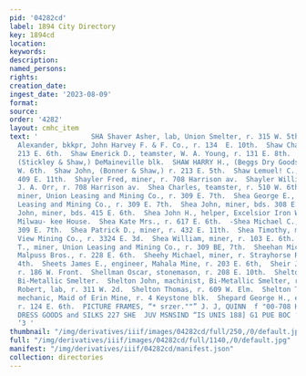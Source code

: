```yaml
---
pid: '04282cd'
label: 1894 City Directory
key: 1894cd
location: 
keywords: 
description: 
named_persons: 
rights: 
creation_date: 
ingest_date: '2023-08-09'
format: 
source: 
order: '4282'
layout: cmhc_item
text: '             SHA Shaver Asher, lab, Union Smelter, r. 315 W. 5th.  ig Shaw
  Alexander, bkkpr, John Harvey F. & F. Co., r. 134  E. 10th.  Shaw Charles M., carpenter,
  213 E. 6th.  Shaw Emerick D., teamster, W. A. Young, r. 131 E. 8th.  Shaw Frank,
  (Stickley & Shaw,) DeMaineville blk.  SHAW HARRY H., (Beggs Dry Goods Co.,) r. 122
  W. 6th.  Shaw John, (Bonner & Shaw,) r. 213 E. 5th.  Shaw Lemuel! C., miner, r.
  409 E. 11th.  Shayler Fred, miner, r. 708 Harrison av.  Shayler William, cigarmkr,
  J. A. Orr, r. 708 Harrison av.  Shea Charles, teamster, r. 510 W. 6th.  Shea Cornelius,
  miner, Union Leasing and Mining Co., r. 309 E. 7th.  Shea George E., miner, Union
  Leasing and Mining Co., r. 309 E. 7th.  Shea John, miner, bds. 308 E. 3d.  Shea
  John, miner, bds. 415 E. 6th.  Shea John H., helper, Excelsior Iron Works, bds.
  Milwau- kee House.  Shea Kate Mrs., r. 617 E. 6th.  -Shea Michael C., miner, r.
  309 E. 7th.  Shea Patrick D., miner, r. 432 E. 11th.  Shea Timothy, miner, Castle
  View Mining Co., r. 3324 E. 3d.  Shea William, miner, r. 103 E. 6th.  Shea William
  T., miner, Union Leasing and Mining Co., r. 309 BE, 7th.  Sheehan Michael F., polisher,
  Malpuss Bros., r. 228 E. 6th.  Sheehy Michael, miner, r. Strayhorse Rd, head E.
  4th.  Sheets James E., engineer, Mahala Mine, r. 203 E. 6th,  Sheir John, miner,
  r. 186 W. Front.  Shellman Oscar, stonemason, r. 208 E. 10th.  Shelton E. S., wks.
  Bi-Metallic Smelter.  Shelton John, machinist, Bi-Metallic Smelter, r. 805 W. Elm.  Shelton
  Robert, lab, r. 311 W. 2d.  Shelton Thomas, r. 609 W. Elm.  Shelton Thomas E., master
  mechanic, Maid of Erin Mine, r. 4 Keystone blk.  Shepard George H., electrician,
  r. 124 E. 6th.  PICTURE FRAMES, “* srzer.""” J. J, QUINN  f "00-708 Harrison ave.”
  DRESS GOODS and SILKS 227 SHE  JUV MSNSIND “IS UNIS 188] G1 PUE BOC ‘SMIUONY ''H
  ‘3 '
thumbnail: "/img/derivatives/iiif/images/04282cd/full/250,/0/default.jpg"
full: "/img/derivatives/iiif/images/04282cd/full/1140,/0/default.jpg"
manifest: "/img/derivatives/iiif/04282cd/manifest.json"
collection: directories
---
```

